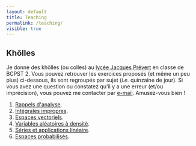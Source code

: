 ```yaml
---
layout: default
title: Teaching
permalink: /teaching/
visible: true
---
```


## Khôlles

Je donne des khôlles (ou colles) au [lycée Jacques
Prévert](http://bcpst.prevert.free.fr/) en classe de BCPST 2. Vous pouvez
retrouver les exercices proposés (et même un peu plus) ci-dessous, ils sont
regroupés par sujet (*i.e.* quinzaine de jour). Si vous avez une question ou
constatez qu'il y a une erreur (et/ou imprécision), vous pouvez me contacter par
[e-mail](mailto:edouard.rousseau@u-psud.fr). Amusez-vous bien !

1. [Rappels d'analyse](exoRappelsAnalyse.pdf).
2. [Intégrales impropres](exoIntImpropres.pdf).
3. [Espaces vectoriels](exoEspacesVectoriels.pdf).
4. [Variables aléatoires à densité](exoVariablesDensite.pdf).
5. [Séries et applications linéaire](exoSeriesAppliLin.pdf).
6. [Espaces probabilisés](exoEspacesProba.pdf).

